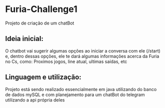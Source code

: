 # Furia-Challenge1
Projeto de criação de um chatBot
## Ideia inicial: 
O chatbot vai sugerir algumas opções ao iniciar a conversa com ele (/start) e, dentro dessas opções, ele te dará algumas informações acerca da Furia no Cs, como: Proximos jogos, line atual, ultimas saídas, etc
## Linguagem e utilização:
Projeto está sendo realizado essencialmente em java utilizando do banco de dados mySQL e com planejamento para um chatBot do telegram utilizando a api própria deles
